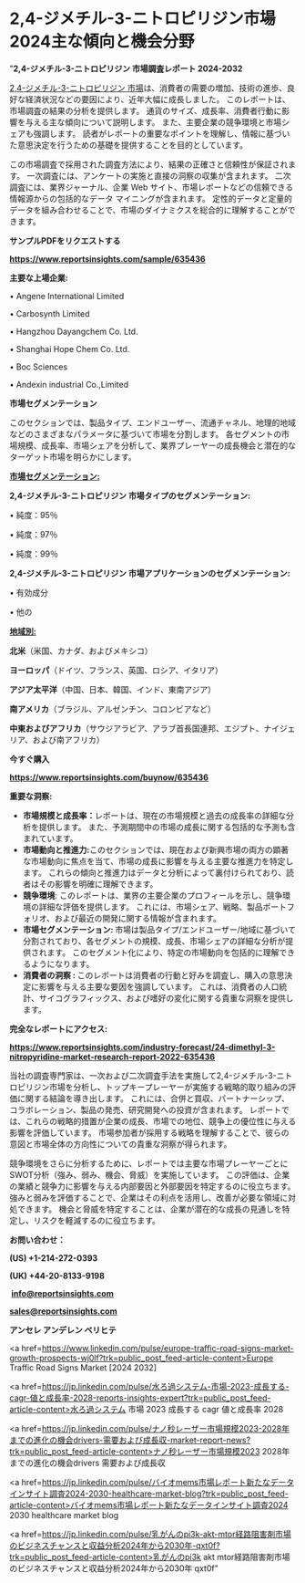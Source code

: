  # 2,4-ジメチル-3-ニトロピリジン市場2024主な傾向と機会分野

"<strong>2,4-ジメチル-3-ニトロピリジン 市場調査レポート 2024-2032</strong>

<a href=https://www.reportsinsights.com/sample/635436>2,4-ジメチル-3-ニトロピリジン 市場</a>は、消費者の需要の増加、技術の進歩、良好な経済状況などの要因により、近年大幅に成長しました。 このレポートは、市場調査の結果の分析を提供します。 通貨のサイズ、成長率、消費者行動に影響を与える主な傾向について説明します。 また、主要企業の競争環境と市場シェアも強調します。 読者がレポートの重要なポイントを理解し、情報に基づいた意思決定を行うための基礎を提供することを目的としています。

この市場調査で採用された調査方法により、結果の正確さと信頼性が保証されます。 一次調査には、アンケートの実施と直接の洞察の収集が含まれます。 二次調査には、業界ジャーナル、企業 Web サイト、市場レポートなどの信頼できる情報源からの包括的なデータ マイニングが含まれます。 定性的データと定量的データを組み合わせることで、市場のダイナミクスを総合的に理解することができます。

<strong><b>サンプルPDFをリクエストする</b></strong>

<a href=https://www.reportsinsights.com/sample/635436><strong><u>https://www.reportsinsights.com/sample/635436</u></strong></a>

<strong>主要な上場企業:</strong>

• Angene International Limited 

• Carbosynth Limited 

• Hangzhou Dayangchem Co. Ltd. 

• Shanghai Hope Chem Co. Ltd. 

• Boc Sciences 

• Andexin industrial Co.,Limited

<strong>市場セグメンテーション</strong>

このセクションでは、製品タイプ、エンドユーザー、流通チャネル、地理的地域などのさまざまなパラメータに基づいて市場を分割します。 各セグメントの市場規模、成長率、市場シェアを分析して、業界プレーヤーの成長機会と潜在的なターゲット市場を明らかにします。

<strong><u>市場セグメンテーション</u></strong><strong><u>:</u></strong>

<strong>2,4-ジメチル-3-ニトロピリジン 市場タイプのセグメンテーション:</strong>

• 純度：95％

• 純度：97％

• 純度：99％

<strong>2,4-ジメチル-3-ニトロピリジン 市場アプリケーションのセグメンテーション:</strong>

• 有効成分

• 他の

<strong><u>地域別</u></strong><strong><u>:</u></strong>

<strong>北米</strong>（米国、カナダ、およびメキシコ）

<strong>ヨーロッパ</strong>（ドイツ、フランス、英国、ロシア、イタリア）

<strong>アジア太平洋</strong>（中国、日本、韓国、インド、東南アジア）

<strong>南アメリカ</strong>（ブラジル、アルゼンチン、コロンビアなど）

<strong>中東およびアフリカ</strong>（サウジアラビア、アラブ首長国連邦、エジプト、ナイジェリア、および南アフリカ）

<strong>今すぐ購入</strong>

<a href=https://www.reportsinsights.com/buynow/635436><strong><u>https://www.reportsinsights.com/buynow/635436</u></strong></a>

<strong>重要な洞察:</strong>
<ul>
  <li><strong>市場規模と成長率：</strong>レポートは、現在の市場規模と過去の成長率の詳細な分析を提供します。 また、予測期間中の市場の成長に関する包括的な予測も含まれています。</li>
  <li><strong>市場動向と推進力:</strong>このセクションでは、現在および新興市場の両方の顕著な市場動向に焦点を当て、市場の成長に影響を与える主要な推進力を特定します。 これらの傾向と推進力はデータと分析によって裏付けられており、読者はその影響を明確に理解できます。</li>
  <li><strong>競争環境</strong>: このレポートは、業界の主要企業のプロフィールを示し、競争環境の詳細な評価を提供します。 これには、市場シェア、戦略、製品ポートフォリオ、および最近の開発に関する情報が含まれます。</li>
  <li><strong>市場セグメンテーション: </strong>市場は製品タイプ/エンドユーザー/地域に基づいて分割されており、各セグメントの規模、成長、市場シェアの詳細な分析が提供されます。 このセグメント化により、特定の市場動向を包括的に理解できるようになります。</li>
  <li><strong>消費者の洞察 : </strong>このレポートは消費者の行動と好みを調査し、購入の意思決定に影響を与える主要な要因を強調しています。 これは、消費者の人口統計、サイコグラフィックス、および嗜好の変化に関する貴重な洞察を提供します。</li>
</ul>
<strong>完全なレポートにアクセス:</strong>

<a href=https://www.reportsinsights.com/industry-forecast/24-dimethyl-3-nitropyridine-market-research-report-2022-635436><strong><u><b>https://www.reportsinsights.com/industry-forecast/24-dimethyl-3-nitropyridine-market-research-report-2022-635436</b></u></strong></a>

当社の調査専門家は、一次および二次調査手法を実施して2,4-ジメチル-3-ニトロピリジン市場を分析し、トップキープレーヤーが実施する戦略的取り組みの評価に関する結論を導き出します。 これには、合併と買収、パートナーシップ、コラボレーション、製品の発売、研究開発への投資が含まれます。 レポートでは、これらの戦略的措置が企業の成長、市場での地位、競争上の優位性に与える影響を評価しています。 市場参加者が採用する戦略を理解することで、彼らの意図と市場全体の方向性についての貴重な洞察が得られます。

競争環境をさらに分析するために、レポートでは主要な市場プレーヤーごとにSWOT分析（強み、弱み、機会、脅威）を実施しています。 この評価は、企業の業績と競争力に影響を与える内部要因と外部要因を特定するのに役立ちます。 強みと弱みを評価することで、企業はその利点を活用し、改善が必要な領域に対処できます。 機会と脅威を特定することは、企業が潜在的な成長の見通しを特定し、リスクを軽減するのに役立ちます。

<strong>お問い合わせ：</strong>

<strong>(US) +1-214-272-0393</strong>

<strong>(UK) +44-20-8133-9198</strong>

<strong> </strong><a href=info@reportsinsights.com><strong><u>info@reportsinsights.com</u></strong></a>

<a href=sales@reportsinsights.com><strong><u>sales@reportsinsights.com</u></strong></a>

<strong>アンセレ アンデレン ベリヒテ</strong>

<a href=https://www.linkedin.com/pulse/europe-traffic-road-signs-market-growth-prospects-wj0lf?trk=public_post_feed-article-content>Europe Traffic Road Signs Market [2024 2032]</a>

<a href=https://jp.linkedin.com/pulse/水ろ過システム-市場-2023-成長する-cagr-値と成長率-2028-reports-insights-expert?trk=public_post_feed-article-content>水ろ過システム 市場 2023 成長する cagr 値と成長率 2028</a>

<a href=https://jp.linkedin.com/pulse/ナノ秒レーザー市場規模2023-2028年までの進化の機会drivers-需要および成長収-market-report-news?trk=public_post_feed-article-content>ナノ秒レーザー市場規模2023 2028年までの進化の機会drivers 需要および成長収</a>

<a href=https://jp.linkedin.com/pulse/バイオmems市場レポート新たなデータインサイト調査2024-2030-healthcare-market-blog?trk=public_post_feed-article-content>バイオmems市場レポート新たなデータインサイト調査2024 2030 healthcare market blog</a>

<a href=https://jp.linkedin.com/pulse/乳がんのpi3k-akt-mtor経路阻害剤市場のビジネスチャンスと収益分析2024年から2030年-qxt0f?trk=public_post_feed-article-content>乳がんのpi3k akt mtor経路阻害剤市場のビジネスチャンスと収益分析2024年から2030年 qxt0f</a>"
